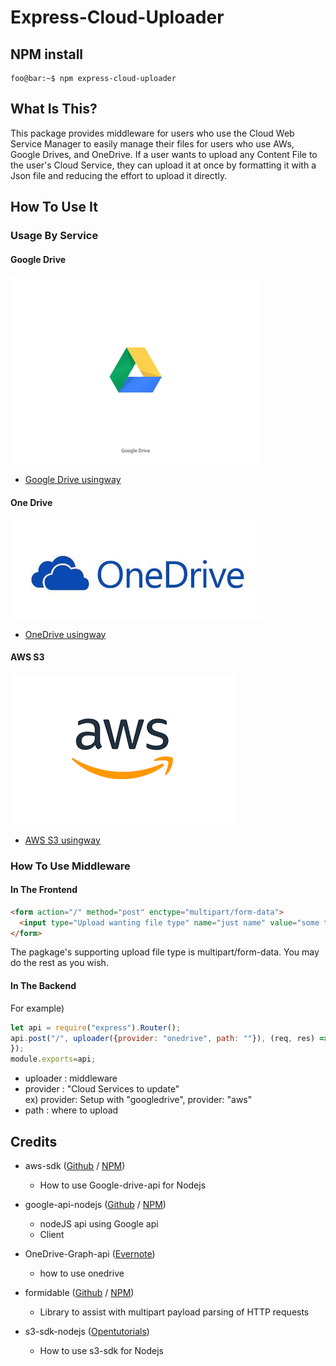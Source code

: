 # Express-Cloud-Uploader

## NPM install
```console
foo@bar:~$ npm express-cloud-uploader
```
## What Is This?
This package provides middleware for users who use the Cloud Web Service Manager to easily manage their files for users who use AWs, Google Drives, and OneDrive. If a user wants to upload any Content File to the user's Cloud Service, they can upload it at once by formatting it with a Json file and reducing the effort to upload it directly.

## How To Use It
### Usage By Service
#### Google Drive
![googledrive](/images/googledrivelogo.gif)
* [Google Drive usingway](/docs/google-drive.md)
#### One Drive
![onedrive](/images/onedrive.jpg)
* [OneDrive usingway]()
#### AWS S3
![AWS](/images/awslogo.gif)
* [AWS S3 usingway](/docs/s3.md)

### How To Use Middleware
#### In The Frontend
```html
<form action="/" method="post" enctype="multipart/form-data">
  <input type="Upload wanting file type" name="just name" value="some text">
</form>
```
The pagkage's supporting upload file type is multipart/form-data. You may do the rest as you wish.

#### In The Backend
For example)
```js
let api = require("express").Router();
api.post("/", uploader({provider: "onedrive", path: ""}), (req, res) => {
});
module.exports=api;
```
- uploader : middleware
- provider : "Cloud Services to update" <br>
  ex) provider: Setup with "googledrive", provider: "aws"
- path : where to upload


## Credits
* aws-sdk ([Github](https://github.com/aws/aws-sdk-js) / [NPM](https://www.npmjs.com/package/aws-sdk))
    * How to use Google-drive-api for Nodejs

* google-api-nodejs ([Github](https://github.com/googleapis/google-api-nodejs-client/tree/master/samples/drive) / [NPM](https://www.npmjs.com/package/googleapis))
    * nodeJS api using Google api
    * Client

* OneDrive-Graph-api ([Evernote](https://www.evernote.com/l/AUDufYzQX7NOVJymel7-gw49_mkbKUWdy10))
    * how to use onedrive

* formidable ([Github](https://github.com/felixge/node-formidable) /  [NPM](https://www.npmjs.com/package/formidable))
    * Library to assist with multipart payload parsing of HTTP requests

* s3-sdk-nodejs ([Opentutorials](https://opentutorials.org/course/2717/11797))
    * How to use s3-sdk for Nodejs
